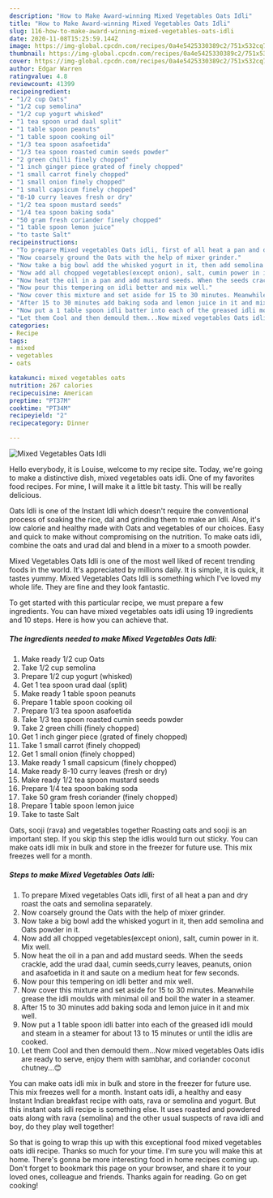 ```yaml
---
description: "How to Make Award-winning Mixed Vegetables Oats Idli"
title: "How to Make Award-winning Mixed Vegetables Oats Idli"
slug: 116-how-to-make-award-winning-mixed-vegetables-oats-idli
date: 2020-11-08T15:25:59.144Z
image: https://img-global.cpcdn.com/recipes/0a4e5425330389c2/751x532cq70/mixed-vegetables-oats-idli-recipe-main-photo.jpg
thumbnail: https://img-global.cpcdn.com/recipes/0a4e5425330389c2/751x532cq70/mixed-vegetables-oats-idli-recipe-main-photo.jpg
cover: https://img-global.cpcdn.com/recipes/0a4e5425330389c2/751x532cq70/mixed-vegetables-oats-idli-recipe-main-photo.jpg
author: Edgar Warren
ratingvalue: 4.8
reviewcount: 41399
recipeingredient:
- "1/2 cup Oats"
- "1/2 cup semolina"
- "1/2 cup yogurt whisked"
- "1 tea spoon urad daal split"
- "1 table spoon peanuts"
- "1 table spoon cooking oil"
- "1/3 tea spoon asafoetida"
- "1/3 tea spoon roasted cumin seeds powder"
- "2 green chilli finely chopped"
- "1 inch ginger piece grated of finely chopped"
- "1 small carrot finely chopped"
- "1 small onion finely chopped"
- "1 small capsicum finely chopped"
- "8-10 curry leaves fresh or dry"
- "1/2 tea spoon mustard seeds"
- "1/4 tea spoon baking soda"
- "50 gram fresh coriander finely chopped"
- "1 table spoon lemon juice"
- "to taste Salt"
recipeinstructions:
- "To prepare Mixed vegetables Oats idli, first of all heat a pan and dry roast the oats and semolina separately."
- "Now coarsely ground the Oats with the help of mixer grinder."
- "Now take a big bowl add the whisked yogurt in it, then add semolina and Oats powder in it."
- "Now add all chopped vegetables(except onion), salt, cumin power in it. Mix well."
- "Now heat the oil in a pan and add mustard seeds. When the seeds crackle, add the urad daal, cumin seeds,curry leaves, peanuts, onion and asafoetida in it and saute on a medium heat for few seconds."
- "Now pour this tempering on idli better and mix well."
- "Now cover this mixture and set aside for 15 to 30 minutes. Meanwhile grease the idli moulds with minimal oil and boil the water in a steamer."
- "After 15 to 30 minutes add baking soda and lemon juice in it and mix well."
- "Now put a 1 table spoon idli batter into each of the greased idli mould and steam in a steamer for about 13 to 15 minutes or until the idlis are cooked."
- "Let them Cool and then demould them...Now mixed vegetables Oats idlis are ready to serve, enjoy them with sambhar, and coriander coconut chutney...😊"
categories:
- Recipe
tags:
- mixed
- vegetables
- oats

katakunci: mixed vegetables oats 
nutrition: 267 calories
recipecuisine: American
preptime: "PT37M"
cooktime: "PT34M"
recipeyield: "2"
recipecategory: Dinner

---
```



![Mixed Vegetables Oats Idli](https://img-global.cpcdn.com/recipes/0a4e5425330389c2/751x532cq70/mixed-vegetables-oats-idli-recipe-main-photo.jpg)

Hello everybody, it is Louise, welcome to my recipe site. Today, we're going to make a distinctive dish, mixed vegetables oats idli. One of my favorites food recipes. For mine, I will make it a little bit tasty. This will be really delicious.

Oats Idli is one of the Instant Idli which doesn&#39;t require the conventional process of soaking the rice, dal and grinding them to make an Idli. Also, it&#39;s low calorie and healthy made with Oats and vegetables of our choices. Easy and quick to make without compromising on the nutrition. To make oats idli, combine the oats and urad dal and blend in a mixer to a smooth powder.

Mixed Vegetables Oats Idli is one of the most well liked of recent trending foods in the world. It's appreciated by millions daily. It is simple, it is quick, it tastes yummy. Mixed Vegetables Oats Idli is something which I've loved my whole life. They are fine and they look fantastic.


To get started with this particular recipe, we must prepare a few ingredients. You can have mixed vegetables oats idli using 19 ingredients and 10 steps. Here is how you can achieve that.

<!--inarticleads1-->

##### The ingredients needed to make Mixed Vegetables Oats Idli:

1. Make ready 1/2 cup Oats
1. Take 1/2 cup semolina
1. Prepare 1/2 cup yogurt (whisked)
1. Get 1 tea spoon urad daal (split)
1. Make ready 1 table spoon peanuts
1. Prepare 1 table spoon cooking oil
1. Prepare 1/3 tea spoon asafoetida
1. Take 1/3 tea spoon roasted cumin seeds powder
1. Take 2 green chilli (finely chopped)
1. Get 1 inch ginger piece (grated of finely chopped)
1. Take 1 small carrot (finely chopped)
1. Get 1 small onion (finely chopped)
1. Make ready 1 small capsicum (finely chopped)
1. Make ready 8-10 curry leaves (fresh or dry)
1. Make ready 1/2 tea spoon mustard seeds
1. Prepare 1/4 tea spoon baking soda
1. Take 50 gram fresh coriander (finely chopped)
1. Prepare 1 table spoon lemon juice
1. Take to taste Salt


Oats, sooji (rava) and vegetables together Roasting oats and sooji is an important step. If you skip this step the idlis would turn out sticky. You can make oats idli mix in bulk and store in the freezer for future use. This mix freezes well for a month. 

<!--inarticleads2-->

##### Steps to make Mixed Vegetables Oats Idli:

1. To prepare Mixed vegetables Oats idli, first of all heat a pan and dry roast the oats and semolina separately.
1. Now coarsely ground the Oats with the help of mixer grinder.
1. Now take a big bowl add the whisked yogurt in it, then add semolina and Oats powder in it.
1. Now add all chopped vegetables(except onion), salt, cumin power in it. Mix well.
1. Now heat the oil in a pan and add mustard seeds. When the seeds crackle, add the urad daal, cumin seeds,curry leaves, peanuts, onion and asafoetida in it and saute on a medium heat for few seconds.
1. Now pour this tempering on idli better and mix well.
1. Now cover this mixture and set aside for 15 to 30 minutes. Meanwhile grease the idli moulds with minimal oil and boil the water in a steamer.
1. After 15 to 30 minutes add baking soda and lemon juice in it and mix well.
1. Now put a 1 table spoon idli batter into each of the greased idli mould and steam in a steamer for about 13 to 15 minutes or until the idlis are cooked.
1. Let them Cool and then demould them...Now mixed vegetables Oats idlis are ready to serve, enjoy them with sambhar, and coriander coconut chutney...😊


You can make oats idli mix in bulk and store in the freezer for future use. This mix freezes well for a month. Instant oats idli, a healthy and easy Instant Indian breakfast recipe with oats, rava or semolina and yogurt. But this instant oats idli recipe is something else. It uses roasted and powdered oats along with rava (semolina) and the other usual suspects of rava idli and boy, do they play well together! 

So that is going to wrap this up with this exceptional food mixed vegetables oats idli recipe. Thanks so much for your time. I'm sure you will make this at home. There's gonna be more interesting food in home recipes coming up. Don't forget to bookmark this page on your browser, and share it to your loved ones, colleague and friends. Thanks again for reading. Go on get cooking!
